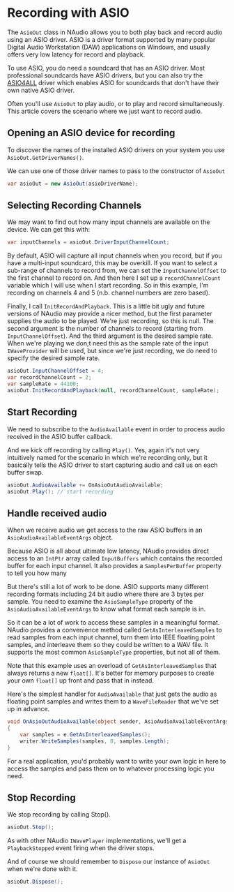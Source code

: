 # Recording with ASIO

The `AsioOut` class in NAudio allows you to both play back and record audio using an ASIO driver. ASIO is a driver format supported by many popular Digital Audio Workstation (DAW) applications on Windows, and usually offers very low latency for record and playback. 

To use ASIO, you do need a soundcard that has an ASIO driver. Most professional soundcards have ASIO drivers, but you can also try the [ASIO4ALL](http://asio4all.com/) driver which enables ASIO for soundcards that don't have their own native ASIO driver.

Often you'll use `AsioOut` to play audio, or to play and record simultaneously. This article covers the scenario where we just want to record audio.

## Opening an ASIO device for recording

To discover the names of the installed ASIO drivers on your system you use `AsioOut.GetDriverNames()`.

We can use one of those driver names to pass to the constructor of `AsioOut`

```c#
var asioOut = new AsioOut(asioDriverName);
```

## Selecting Recording Channels

We may want to find out how many input channels are available on the device. We can get this with:

```c#
var inputChannels = asioOut.DriverInputChannelCount;
```

By default, ASIO will capture all input channels when you record, but if you have a multi-input soundcard, this may be overkill. If you want to select a sub-range of channels to record from, we can set the `InputChannelOffset` to the first channel to record on. And then here I set up a `recordChannelCount` variable which I will use when I start recording. So in this example, I'm recording on channels 4 and 5 (n.b. channel numbers are zero based).

Finally, I call `InitRecordAndPlayback`. This is a little bit ugly and future versions of NAudio may provide a nicer method, but the first parameter supplies the audio to be played. We're just recording, so this is null. The second argument is the number of channels to record (starting from `InputChannelOffset`). And the third argument is the desired sample rate. When we're playing we don;t need this as the sample rate of the input `IWaveProvider` will be used, but since we're just recording, we do need to specify the desired sample rate.

```c#
asioOut.InputChannelOffset = 4;
var recordChannelCount = 2;
var sampleRate = 44100;
asioOut.InitRecordAndPlayback(null, recordChannelCount, sampleRate);
```

## Start Recording

We need to subscribe to the `AudioAvailable` event in order to process audio received in the ASIO buffer callback.

And we kick off recording by calling `Play()`. Yes, again it's not very intuitively named for the scenario in which we're recording only, but it basically tells the ASIO driver to start capturing audio and call us on each buffer swap.

```c#
asioOut.AudioAvailable += OnAsioOutAudioAvailable;
asioOut.Play(); // start recording
```

## Handle received audio

When we receive audio we get access to the raw ASIO buffers in an `AsioAudioAvailableEventArgs` object.

Because ASIO is all about ultimate low latency, NAudio provides direct access to an `IntPtr` array called `InputBuffers` which contains the recorded buffer for each input channel. It also provides a `SamplesPerBuffer` property to tell you how many

But there's still a lot of work to be done. ASIO supports many different recording formats including 24 bit audio where there are 3 bytes per sample. You need to examine the `AsioSampleType` property of the `AsioAudioAvailableEventArgs` to know what format each sample is in.

So it can be a lot of work to access these samples in a meaningful format. NAudio provides a convenience method called `GetAsInterleavedSamples` to read samples from each input channel, turn them into IEEE floating point samples, and interleave them so they could be written to a WAV file. It supports the most common `AsioSampleType` properties, but not all of them. 

Note that this example uses an overload of `GetAsInterleavedSamples` that always returns a new `float[]`. It's better for memory purposes to create your own `float[]` up front and pass that in instead.

Here's the simplest handler for `AudioAvailable` that just gets the audio as floating point samples and writes them to a `WaveFileReader` that we've set up in advance.

```c#
void OnAsioOutAudioAvailable(object sender, AsioAudioAvailableEventArgs e)
{
    var samples = e.GetAsInterleavedSamples();
    writer.WriteSamples(samples, 0, samples.Length);
}
```

For a real application, you'd probably want to write your own logic in here to access the samples and pass them on to whatever processing logic you need.

## Stop Recording

We stop recording by calling Stop().

```c#
asioOut.Stop();
```

As with other NAudio `IWavePlayer` implementations, we'll get a `PlaybackStopped` event firing when the driver stops.

And of course we should remember to `Dispose` our instance of `AsioOut` when we're done with it.

```c#
asioOut.Dispose();
```
